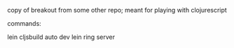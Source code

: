 copy of breakout from some other repo; meant for playing with clojurescript

commands:

lein cljsbuild auto dev
lein ring server

